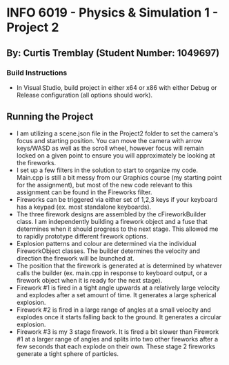 # INFO 6019 - Physics & Simulation 1 - Project 2
## By: Curtis Tremblay (Student Number: 1049697)


### Build Instructions
- In Visual Studio, build project in either x64 or x86 with either Debug or Release configuration (all options should work).

## Running the Project
- I am utilizing a scene.json file in the Project2 folder to set the camera's focus and starting position. You can move the camera with arrow keys/WASD as well as the scroll wheel, however focus will remain locked on a given point to ensure you will
  approximately be looking at the fireworks.
- I set up a few filters in the solution to start to organize my code. Main.cpp is still a bit messy from our Graphics course (my starting point for the assignment), but most of the new code relevant to this assignment can be found in the Fireworks filter.
- Fireworks can be triggered via either set of 1,2,3 keys if your keyboard has a keypad (ex. most standalone keyboards).
- The three firework designs are assembled by the cFireworkBuilder class. I am independently building a firework object and a fuse that determines when it should progress to the next stage. This allowed me to rapidly prototype different firework options.
- Explosion patterns and colour are determined via the individual FireworkObject classes. The builder determines the velocity and direction the firework will be launched at. 
- The position that the firework is generated at is determined by whatever calls the builder (ex. main.cpp in response to keyboard output, or a firework object when it is ready for the next stage).
- Firework #1 is fired in a tight angle upwards at a relatively large velocity and explodes after a set amount of time. It generates a large spherical explosion.
- Firework #2 is fired in a large range of angles at a small velocity and explodes once it starts falling back to the ground. It generates a circular explosion.
- Firework #3 is my 3 stage firework. It is fired a bit slower than Firework #1 at a larger range of angles and splits into two other fireworks after a few seconds that each explode on their own. These stage 2 fireworks generate a tight sphere of particles.